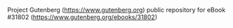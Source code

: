 Project Gutenberg (https://www.gutenberg.org) public repository for eBook #31802 (https://www.gutenberg.org/ebooks/31802)
